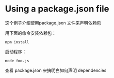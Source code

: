 # Using a package.json file

这个例子介绍使用package.json 文件来声明依赖包

用下面的命令安装依赖包： 

    npm install

启动程序： 

    node foo.js

查看 package.json 来搞明白如何声明 dependencies
